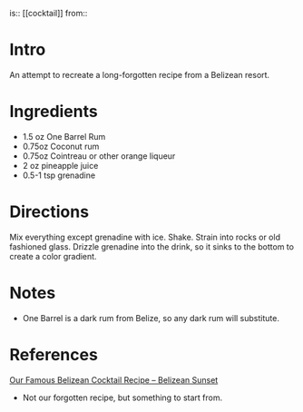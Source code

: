 is:: [[cocktail]]
from:: 

# Intro
An attempt to recreate a long-forgotten recipe from a Belizean resort.

# Ingredients
* 1.5 oz One Barrel Rum
* 0.75oz Coconut rum
* 0.75oz Cointreau or other orange liqueur
* 2   oz pineapple juice
* 0.5-1 tsp grenadine

# Directions
Mix everything except grenadine with ice. Shake. Strain into rocks or old fashioned glass. Drizzle grenadine into the drink, so it sinks to the bottom to create a color gradient.

# Notes
- One Barrel is a dark rum from Belize, so any dark rum will substitute.

# References
[Our Famous Belizean Cocktail Recipe – Belizean Sunset](https://www.belizeandreams.com/belize-travel/Our-Famous-Belizean-Cocktail-Recipe-Belizean-Sunset)
* Not our forgotten recipe, but something to start from.
